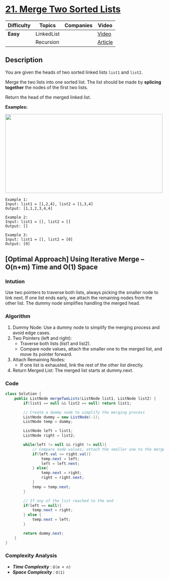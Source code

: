 # [21. Merge Two Sorted Lists](https://leetcode.com/problems/merge-two-sorted-lists/description/)

| Difficulty | Topics       | Companies | Video                                                 |
| ---------- | ------------ | --------- | ----------------------------------------------------- |
| **Easy**   | LinkedList   |           | [Video](https://youtu.be/Xb4slcp1U38)                 |
|            | Recursion    |           | [Article](https://www.geeksforgeeks.org/merge-two-sorted-linked-lists/)|

## Description

You are given the heads of two sorted linked lists `list1` and `list2`.

Merge the two lists into one sorted list. The list should be made by **splicing together** the nodes of the first two lists.

Return the head of the merged linked list.

**Examples:**

<img src="https://assets.leetcode.com/uploads/2020/10/03/merge_ex1.jpg" height=250 width=500>

```
Example 1:
Input: list1 = [1,2,4], list2 = [1,3,4]
Output: [1,1,2,3,4,4]

Example 2:
Input: list1 = [], list2 = []
Output: []

Example 3:
Input: list1 = [], list2 = [0]
Output: [0]
```

## [Optimal Approach] Using Iterative Merge – O(n+m) Time and O(1) Space

### Intution

Use two pointers to traverse both lists, always picking the smaller node to link next. If one list ends early, we attach the remaining nodes from the other list. The dummy node simplifies handling the merged head.

### Algorithm

1. Dummy Node: Use a dummy node to simplify the merging process and avoid edge cases.
2. Two Pointers (left and right):
    * Traverse both lists (list1 and list2).
    * Compare node values, attach the smaller one to the merged list, and move its pointer forward.
3. Attach Remaining Nodes:
   * If one list is exhausted, link the rest of the other list directly.
4. Return Merged List: The merged list starts at dummy.next.

### Code
```java
class Solution {
    public ListNode mergeTwoLists(ListNode list1, ListNode list2) {
        if(list1 == null && list2 == null) return list1;

        // Create a dummy node to simplify the merging process
        ListNode dummy = new ListNode(-1);
        ListNode temp = dummy;

        ListNode left = list1; 
        ListNode right = list2;

        while(left != null && right != null){
            // Compare node values, attach the smaller one to the merged list
            if(left.val <= right.val){
                temp.next = left; 
                left = left.next;
            } else{
                temp.next = right;
                right = right.next;
            }
            temp = temp.next;
        } 

        // If any of the list reached to the end
        if(left == null){
            temp.next = right;
        } else {
            temp.next = left;
        }

        return dummy.next;
    }
}
```

### Complexity Analysis

- ***Time Complexity*** : `O(m + n)`
- ***Space Complexity*** : `O(1)`
